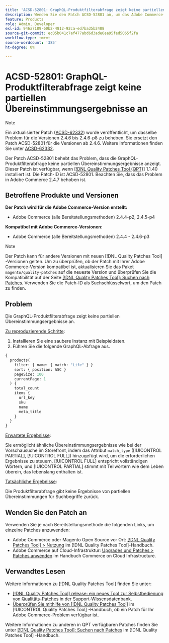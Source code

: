 ```yaml
---
title: 'ACSD-52801: GraphQL-Produktfilterabfrage zeigt keine partiellen Übereinstimmungsergebnisse an'
description: Wenden Sie den Patch ACSD-52801 an, um das Adobe Commerce-Problem zu beheben, bei dem die GraphQL-Produktfilterabfrage keine partiellen Übereinstimmungsergebnisse anzeigt.
feature: Products
role: Admin, Developer
exl-id: 946a7189-60b2-4812-92ca-ed7ba35b2488
source-git-commit: ec05b041c7af477abd6d3ade6ea95fed5065f2fa
workflow-type: tm+mt
source-wordcount: '385'
ht-degree: 0%

---
```


# ACSD-52801: GraphQL-Produktfilterabfrage zeigt keine partiellen Übereinstimmungsergebnisse an

>[!NOTE]
>
>Ein aktualisierter Patch ([ACSD-62332](/help/tools/quality-patches-tool/patches-available-in-qpt/v1-1-55/acsd-62332-product-listing-graphql-query-limit-plus-live-search-current-page.md)) wurde veröffentlicht, um dasselbe Problem für die Versionen 2.4.6 bis 2.4.6-p8 zu beheben. Sie ersetzt den Patch ACSD-52801 für die Versionen ab 2.4.6. Weitere Informationen finden Sie unter [ACSD-62332](/help/tools/quality-patches-tool/patches-available-in-qpt/v1-1-55/acsd-62332-product-listing-graphql-query-limit-plus-live-search-current-page.md).

Der Patch ACSD-52801 behebt das Problem, dass die GraphQL-Produktfilterabfrage keine partiellen Übereinstimmungsergebnisse anzeigt. Dieser Patch ist verfügbar, wenn [[!DNL Quality Patches Tool (QPT)]](https://experienceleague.adobe.com/en/docs/commerce-knowledge-base/kb/announcements/commerce-announcements/magento-quality-patches-released-new-tool-to-self-serve-quality-patches) 1.1.40 installiert ist. Die Patch-ID ist ACSD-52801. Beachten Sie, dass das Problem in Adobe Commerce 2.4.7 behoben ist.

## Betroffene Produkte und Versionen

**Der Patch wird für die Adobe Commerce-Version erstellt:**

* Adobe Commerce (alle Bereitstellungsmethoden) 2.4.4-p2, 2.4.5-p4

**Kompatibel mit Adobe Commerce-Versionen:**

* Adobe Commerce (alle Bereitstellungsmethoden) 2.4.4 - 2.4.6-p3

>[!NOTE]
>
>Der Patch kann für andere Versionen mit neuen [!DNL Quality Patches Tool] -Versionen gelten. Um zu überprüfen, ob der Patch mit Ihrer Adobe Commerce-Version kompatibel ist, aktualisieren Sie das Paket `magento/quality-patches` auf die neueste Version und überprüfen Sie die Kompatibilität auf der Seite [[!DNL Quality Patches Tool]: Suchen nach Patches](https://experienceleague.adobe.com/tools/commerce-quality-patches/index.html). Verwenden Sie die Patch-ID als Suchschlüsselwort, um den Patch zu finden.

## Problem

Die GraphQL-Produktfilterabfrage zeigt keine partiellen Übereinstimmungsergebnisse an.

<u>Zu reproduzierende Schritte</u>:

1. Installieren Sie eine saubere Instanz mit Beispieldaten.
1. Führen Sie die folgende GraphQL-Abfrage aus.

```GraphQL
{
  products(
    filter: { name: { match: "Life" } }
    sort: { position: ASC }
    pageSize: 100
    currentPage: 1
  ) {
    total_count
    items {
      url_key
      sku
      name
      meta_title
    }
  }
}
```

<u>Erwartete Ergebnisse</u>:

Sie ermöglicht ähnliche Übereinstimmungsergebnisse wie bei der Vorschausuche im Storefront, indem das Attribut `match_type` ([!UICONTROL PARTIAL], [!UICONTROL FULL]) hinzugefügt wird, um die erforderlichen Ergebnisse zu steuern. [!UICONTROL FULL] entspricht vollständigen Wörtern, und [!UICONTROL PARTIAL] stimmt mit Teilwörtern wie dem Leben überein, das lebenslang enthalten ist.

<u>Tatsächliche Ergebnisse</u>:

Die Produktfilterabfrage gibt keine Ergebnisse von partiellen Übereinstimmungen für Suchbegriffe zurück.

## Wenden Sie den Patch an

Verwenden Sie je nach Bereitstellungsmethode die folgenden Links, um einzelne Patches anzuwenden:

* Adobe Commerce oder Magento Open Source vor Ort: [[!DNL Quality Patches Tool] > Nutzung](/help/tools/quality-patches-tool/usage.md) im [!DNL Quality Patches Tool]-Handbuch.
* Adobe Commerce auf Cloud-Infrastruktur: [Upgrades und Patches > Patches anwenden](https://experienceleague.adobe.com/docs/commerce-cloud-service/user-guide/develop/upgrade/apply-patches.html) im Handbuch Commerce on Cloud Infrastructure.

## Verwandtes Lesen

Weitere Informationen zu [!DNL Quality Patches Tool] finden Sie unter:

* [[!DNL Quality Patches Tool] release: ein neues Tool zur Selbstbedienung von Qualitäts-Patches](https://experienceleague.adobe.com/en/docs/commerce-knowledge-base/kb/announcements/commerce-announcements/magento-quality-patches-released-new-tool-to-self-serve-quality-patches) in der Support-Wissensdatenbank.
* [Überprüfen Sie mithilfe von  [!DNL Quality Patches Tool]](/help/tools/quality-patches-tool/patches-available-in-qpt/check-patch-for-magento-issue-with-magento-quality-patches.md) im [!UICONTROL Quality Patches Tool] -Handbuch, ob ein Patch für Ihr Adobe Commerce-Problem verfügbar ist.


Weitere Informationen zu anderen in QPT verfügbaren Patches finden Sie unter [[!DNL Quality Patches Tool]: Suchen nach Patches](https://experienceleague.adobe.com/tools/commerce-quality-patches/index.html) im [!DNL Quality Patches Tool] -Handbuch.
